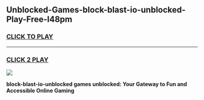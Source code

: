 
## Unblocked-Games-block-blast-io-unblocked-Play-Free-l48pm
<h3>
<a href="https://premium76.site?title=block-blast-io-unblocked&ref=20M">CLICK TO PLAY</a></h3>
<hr>

<h3>
<a href="https://premium76.site?title=block-blast-io-unblocked&ref=20M">CLICK 2 PLAY</a>
  
</h3>

<a href="https://premium76.site?title=block-blast-io-unblocked&ref=19M"><img src="https://clearcache.store/games.png"></a>


**block-blast-io-unblocked games unblocked: Your Gateway to Fun and Accessible Online Gaming**
